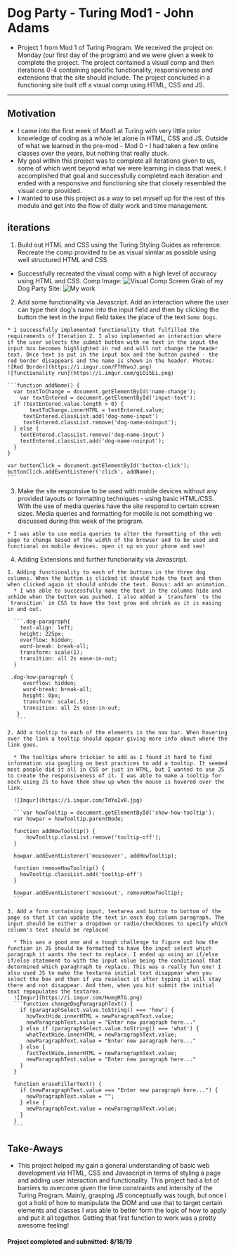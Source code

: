# Dog Party - Turing Mod1 - John Adams
 - Project 1 from Mod 1 of Turing Program. We received the project on Monday (our first day of the program) and we were given a week to complete the project. The project contained a visual comp and then iterations 0-4 containing specific functionality, responsiveness and extensions that the site should include. The project concluded in a functioning site built off a visual comp using HTML, CSS and
 JS.

 ---

## Motivation
  - I came into the first week of Mod1 at Turing with very little prior knowledge of coding as a whole let alone in HTML, CSS and JS. Outside of what we learned in the pre-mod - Mod 0 - I had taken a few online classes over the years, but nothing that really stuck.
  - My goal within this project was to complete all iterations given to us, some of which went beyond what we were learning in class that week. I accomplished that goal and successfully completed each iteration and ended with a responsive and functioning site that closely resembled the visual comp provided.
  - I wanted to use this project as a way to set myself up for the rest of this module and get into the flow of daily work and time management.

## iterations
  1. Build out HTML and CSS using the Turing Styling Guides as reference. Recreate the comp provided to be as visual similar as possible using well structured HTML and CSS.

   * Successfully recreated the visual comp with a high level of accuracy using HTML and CSS. Comp Image:
   ![Visual Comp](https://i.imgur.com/WvCj5oz.jpg)
   Screen Grab of my Dog Party Site:
   ![My work](https://i.imgur.com/hWZH0Fh.jpg)

  2. Add some functionality via Javascript. Add an interaction where the user can type their dog's name into the input field and then by clicking the button the text in the input field takes the place of the text `Some Dogs`.

    * I successfully implemented functionality that fulfilled the requirements of Iteration 2. I also implemented an interaction where if the user selects the submit button with no text in the input the input box becomes highlighted in red and will not change the header text. Once text is put in the input box and the button pushed - the red border disappears and the name is shown in the header. Photos:
    ![Red Border](https://i.imgur.com/FTHYwoJ.png)
    ![functionality run](https://i.imgur.com/giOi5Ei.png)

    ```function addName() {
      var textToChange = document.getElementById('name-change');
    	var textEntered = document.getElementById('input-text');
      if (textEntered.value.length > 0) {
    	   textToChange.innerHTML = textEntered.value;
         textEntered.classList.add('dog-name-input')
         textEntered.classList.remove('dog-name-noinput');
      } else {
        textEntered.classList.remove('dog-name-input')
        textEntered.classList.add('dog-name-noinput');
      }
    }

    var buttonClick = document.getElementById('button-click');
    buttonClick.addEventListener('click', addName);
    ```

  3. Make the site responsive to be used with mobile devices without any provided layouts or formatting techniques - using basic HTML/CSS. With the use of media queries have the site respond to certain screen sizes. Media queries and formatting for mobile is not something we discussed during this week of the program.

    * I was able to use media queries to alter the formatting of the web page to change based of the width of the browser and to be used and functional on mobile devices. open it up on your phone and see!

  4. Adding Extensions and further functionality via Javascript.

    1. Adding functionality to each of the buttons in the three dog columns. When the button is clicked it should hide the text and then when clicked again it should unhide the text. Bonus: add an animation.
      * I was able to successfully make the text in the columns hide and unhide when the button was pushed. I also added a `transform` to the `transition` in CSS to have the text grow and shrink as it is easing in and out.

      ```.dog-paragraph{
        text-align: left;
        height: 225px;
        overflow: hidden;
        word-break: break-all;
        transform: scale(1);
        transition: all 2s ease-in-out;
      }

     .dog-how-paragraph {
         overflow: hidden;
         word-break: break-all;
         height: 0px;
         transform: scale(.5);
         transition: all 2s ease-in-out;
       }
       ```

    2. Add a tooltip to each of the elements in the nav bar. When hovering over the link a tooltip should appear giving more info about where the link goes.

      * The tooltips where trickier to add as I found it hard to find information via googling on best practices to add a tooltip. It seemed most people did it all in CSS or just in HTML, but I wanted to use JS to create the responsiveness of it. I was able to make a tooltip for each using JS to have them show up when the mouse is hovered over the link.

      ![Imgur](https://i.imgur.com/TdYeIvR.jpg)

      ```var howTooltip = document.getElementById('show-how-tooltip');
      var howpar = howTooltip.parentNode;

      function addHowTooltip() {
          howTooltip.classList.remove('tooltip-off');
      }

      howpar.addEventListener('mouseover', addHowTooltip);

      function removeHowTooltip() {
        howTooltip.classList.add('tooltip-off')
      }

      howpar.addEventListener('mouseout', removeHowTooltip);
      ```

    3. Add a form containing input, textarea and button to bottom of the page so that it can update the text in each dog column paragraph. The input should be either a dropdown or radio/checkboxes to specify which column's text should be replaced

      * This was a good one and a tough challenge to figure out how the function in JS should be formatted to have the input select which paragraph it wants the text to replace. I ended up using an if/else if/else statement to with the input value being the conditional that determined which paraghraph to replace. This was a really fun one! I also used JS to make the textarea initial text disappear when you select the box and then if you reselect it after typing it will stay there and not disappear. And then, when you hit submit the initial text repopulates the textarea.
      ![Imgur](https://i.imgur.com/HumgRTG.png)
      ```function changeDogParagraphText() {
        if (paragraphSelect.value.toString() === 'how') {
          howTextHide.innerHTML = newParagraphText.value;
          newParagraphText.value = "Enter new paragraph here..."
        } else if (paragraphSelect.value.toString() === 'what') {
          whatTextHide.innerHTML = newParagraphText.value;
          newParagraphText.value = "Enter new paragraph here..."
        } else {
          factTextHide.innerHTML = newParagraphText.value;
          newParagraphText.value = "Enter new paragraph here..."
        }
      }

      function eraseFillerText() {
        if (newParagraphText.value === "Enter new paragraph here...") {
          newParagraphText.value = "";
        } else {
          newParagraphText.value = newParagraphText.value;
        }
      }
      ```
## Take-Aways

 * This project helped my gain a general understanding of basic web development via HTML, CSS and Javascript in terms of styling a page and adding user interaction and functionality. This project had a lot of barriers to overcome given the time constraints and intensity of the Turing Program. Mainly, grasping JS conceptually was tough, but once I got a hold of how to manipulate the DOM and use that to target certain elements and classes I was able to better form the logic of how to apply and put it all together. Getting that first function to work was a pretty awesome feeling!

#### Project completed and submitted: 8/18/19
